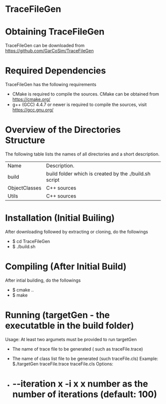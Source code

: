 # TraceFileGen

# Obtaining TraceFileGen
TraceFileGen can be downloaded from https://github.com/GarCoSim/TraceFileGen

# Required Dependencies
  TraceFileGen has the following requirements
  * CMake is required to compile the sources. CMake can be obtained from https://cmake.org/
  * g++ (GCC) 4.4.7 or newer is required to compile the sources, visit https://gcc.gnu.org/

# Overview of the Directories Structure
  The following table lists the names of all directories and a short description.
  <table>
  <tbody>
    <tr>
      <td>
      <div>Name</div>
      </td>
      <td>
      Description.
      </td>
      </tr>
    <tr>
      <td>
      <div>build</div>
      </td>
      <td>
      build folder which is created by the ./build.sh script 
      </td>
      </tr>
    <tr>
      <td>
      <div>ObjectClasses</div>
      </td>
      <td>
      C++ sources
      </td>
      </tr>
    <tr>
      <td>
      <div>Utils</div>
      </td>
      <td>
       C++ sources 
      </td>
      </tr>
  </tbody>
  </table>
  
# Installation (Initial Builing)
  After downloading followed by extracting or cloning, do the followings
  * $ cd TraceFileGen
  * $ ./build.sh

# Compiling (After Initial Build)
  After intial building, do the followings
  * $ cmake ..
  * $ make
  
# Running (targetGen - the executatble in the build folder)
Usage: At least two argumets must be provided to run targetGen
* The name of trace file to be generated ( such as traceFile.trace)
* The name of class list file to be generated (such traceFile.cls)
Example: $./targetGen traceFile.trace traceFile.cls
Options:
 
* <h1> --iteration x	  	-i x	x number as the number of iterations (default: 100)</h1>
